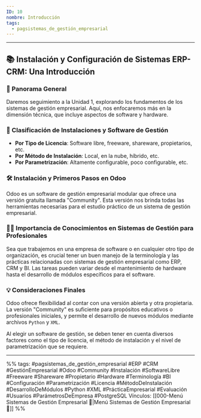 ```yaml
---
ID: 10
nombre: Introducción
tags:
  - pagsistemas_de_gestión_empresarial
---
```

___
## 📚 Instalación y Configuración de Sistemas ERP-CRM: Una Introducción 

### 🌟 Panorama General 

Daremos seguimiento a la Unidad 1, explorando los fundamentos de los sistemas de gestión empresarial. Aquí, nos enfocaremos más en la dimensión técnica, que incluye aspectos de software y hardware.

### 🧩 Clasificación de Instalaciones y Software de Gestión 

- **Por Tipo de Licencia**: Software libre, freeware, shareware, propietarios, etc.
- **Por Método de Instalación**: Local, en la nube, híbrido, etc.
- **Por Parametrización**: Altamente configurable, poco configurable, etc.

### 🛠 Instalación y Primeros Pasos en Odoo

Odoo es un software de gestión empresarial modular que ofrece una versión gratuita llamada "Community". Esta versión nos brinda todas las herramientas necesarias para el estudio práctico de un sistema de gestión empresarial.


### 👩‍💻 Importancia de Conocimientos en Sistemas de Gestión para Profesionales 

Sea que trabajemos en una empresa de software o en cualquier otro tipo de organización, es crucial tener un buen manejo de la terminología y las prácticas relacionadas con sistemas de gestión empresarial como ERP, CRM y BI. Las tareas pueden variar desde el mantenimiento de hardware hasta el desarrollo de módulos específicos para el software.

### 💡 Consideraciones Finales

Odoo ofrece flexibilidad al contar con una versión abierta y otra propietaria. La versión "Community" es suficiente para propósitos educativos o profesionales iniciales, y permite el desarrollo de nuevos módulos mediante archivos ``Python`` y ``XML``.

Al elegir un software de gestión, se deben tener en cuenta diversos factores como el tipo de licencia, el método de instalación y el nivel de parametrización que se requiere.

___
%%
tags: #pagsistemas_de_gestión_empresarial  #ERP #CRM #GestiónEmpresarial #Odoo #Community #Instalación #SoftwareLibre #Freeware #Shareware #Propietario #Hardware #Terminología #BI #Configuración #Parametrización #Licencia #MétodoDeInstalación #DesarrolloDeMódulos #Python #XML #PrácticaEmpresarial #Evaluación #Usuarios #ParámetrosDeEmpresa #PostgreSQL
Vínculos:  [[000-Menú Sistemas de Gestión Empresarial 📃|Menú Sistemas de Gestión Empresarial 📃]]
%%